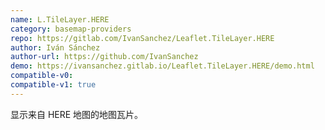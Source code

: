 ```yaml
---
name: L.TileLayer.HERE
category: basemap-providers
repo: https://gitlab.com/IvanSanchez/Leaflet.TileLayer.HERE
author: Iván Sánchez
author-url: https://github.com/IvanSanchez
demo: https://ivansanchez.gitlab.io/Leaflet.TileLayer.HERE/demo.html
compatible-v0:
compatible-v1: true
---
```


显示来自 HERE 地图的地图瓦片。
